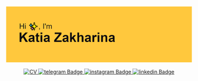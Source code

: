 ![](/header.png)

<div id="badges" align="center">
  <a href="https://katiazakharina.notion.site/Katia-Zakharina-Full-Stack-JS-Developer-ec23c907341f482ebe3d15efa94eb397">
    <img src="https://img.shields.io/badge/MY%20CV-8A2BE2?style=for-the-badge&logo=about.me&logoColor=white" alt="CV"/>
  </a>
  <a href="https://t.me/katia_zakharina">
    <img src="https://img.shields.io/badge/telegram-blue?style=for-the-badge&logo=telegram&logoColor=white" alt="telegram Badge"/>
  </a>
  <a href="mailto:katia.zakharina@gmail.com">
    <img src="https://img.shields.io/badge/gmail-red?style=for-the-badge&logo=gmail&logoColor=white" alt="instagram Badge"/>
  </a>
    <a href="https://www.linkedin.com/in/katia-zakharina-ba8116231/">
    <img src="https://img.shields.io/badge/linkedin-salad?style=for-the-badge&logo=linkedin&logoColor=white" alt="linkedin Badge"/>
  </a>
</div>
